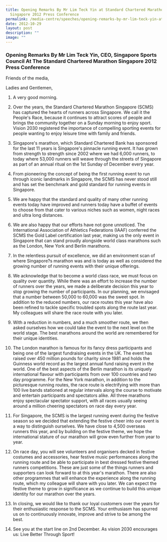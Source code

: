 ```yaml
---
title: Opening Remarks By Mr Lim Teck Yin at Standard Chartered Marathon
  Singapore 2012 Press Conference
permalink: /media-centre/speeches/opening-remarks-by-mr-lim-teck-yin-at-sc-marathon-sg-2012-press-conference/
date: 2012-10-29
layout: post
description: ""
image: ""
---
```

### **Opening Remarks By Mr Lim Teck Yin, CEO, Singapore Sports Council At The Standard Chartered Marathon Singapore 2012 Press Conference**

Friends of the media,

Ladies and Gentlemen,

1. A very good morning.

2. Over the years, the Standard Chartered Marathon Singapore (SCMS) has captured the hearts of runners across Singapore. We call it the People's Race, because it continues to attract scores of people and brings the community together on a Sunday morning to enjoy sport. Vision 2030 registered the importance of compelling sporting events for people wanting to enjoy leisure time with family and friends.

3. Singapore's marathon, which Standard Chartered Bank has sponsored for the last 11 years is Singapore's pinnacle running event. It has grown from strength to strength since 2002 where we had 6,000 runners, to today where 53,000 runners will weave through the streets of Singapore as part of an annual ritual on the 1st Sunday of December every year.

4. From pioneering the concept of being the first running event to run through iconic landmarks in Singapore, the SCMS has never stood still and has set the benchmark and gold standard for running events in Singapore.

5. We are happy that the standard and quality of many other running events today have improved and runners today have a buffet of events to choose from that cater to various niches such as women, night races and ultra long distances.

6. We are also happy that our efforts have not gone unnoticed. The International Association of Athletics Federations (IAAF) conferred the SCMS the Gold Label certification last year, making us the only event in Singapore that can stand proudly alongside world class marathons such as the London, New York and Berlin marathons.

7. In the relentless pursuit of excellence, we did an environment scan of where Singapore?s marathon was and is today as well as considered the growing number of running events with their unique offerings.

8. We acknowledge that to become a world class race, we must focus on quality over quantity. While there was an effort to increase the number of runners over the years, we made a deliberate decision this year to stop growing the number of participants. In our planning, we envisaged that a number between 50,000 to 60,000 was the sweet spot. In addition to the reduced numbers, our race routes this year have also been refined to tackle specific troubled spots along the route last year. My colleagues will share the race route with you later.

9. With a reduction in numbers, and a much smoother route, we then asked ourselves how we could take the event to the next level on the world stage. The best marathons around the world are remembered for their unique identities.

10. The London marathon is famous for its fancy dress participants and being one of the largest fundraising events in the UK. The event has raised over 450 million pounds for charity since 1981 and holds the Guinness world record as the largest annual fund raising event in the world. One of the best aspects of the Berlin marathon is its uniquely international flavour with participants from over 100 countries and two day programme. For the New York marathon, in addition to the picturesque running routes, the race route is electrifying with more than 100 live bands stationed at regular intervals along the course to motivate and entertain participants and spectators alike. All three marathons enjoy spectacular spectator support, with all races usually seeing around a million cheering spectators on race day every year.

11. For Singapore, the SCMS is the largest running event during the festive season so we decided that extending the festive cheer into our event is a way to distinguish ourselves. We have close to 4,500 overseas runners this year, and by building on the festive theme, we hope the international stature of our marathon will grow even further from year to year.

12. On race day, you will see volunteers and organisers decked in festive costumes and accessories, hear festive music performances along the running route and be able to participate in best dressed festive themed runners competitions. These are just some of the things runners and supporters can look forward to at this year's marathon. There are also other programmes that will enhance the experience along the running route, which my colleague will share with you later. We can expect the festive theme to grow in significance as we continue to build this unique identity for our marathon over the years.

13. In closing, we would like to thank our loyal customers over the years for their enthusiastic response to the SCMS. Your enthusiasm has spurred us on to continuously innovate, improve and strive to be among the best.

14. See you at the start line on 2nd December. As vision 2030 encourages us: Live Better Through Sport!

